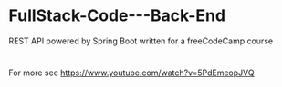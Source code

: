 # FullStack-Code---Back-End
REST API powered by Spring Boot written for a freeCodeCamp course
#
For more see https://www.youtube.com/watch?v=5PdEmeopJVQ
